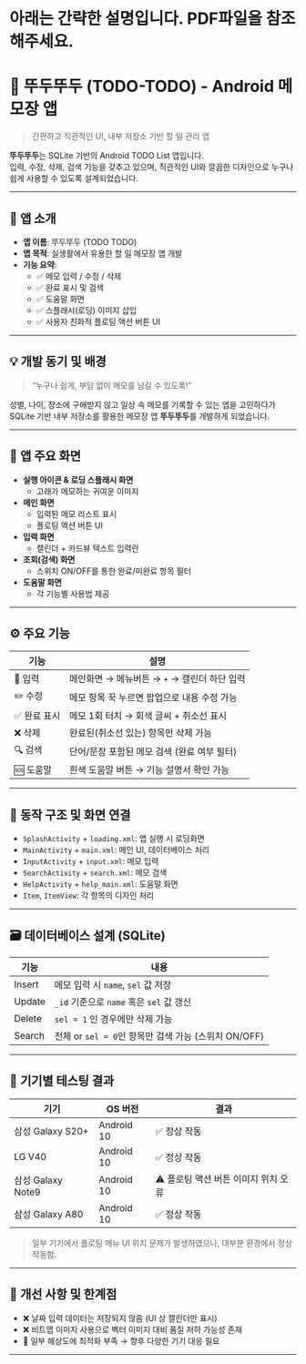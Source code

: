 # 아래는 간략한 설명입니다. PDF파일을 참조해주세요.

# 🐳 뚜두뚜두 (TODO-TODO) - Android 메모장 앱

> 간편하고 직관적인 UI, 내부 저장소 기반 할 일 관리 앱

**뚜두뚜두**는 SQLite 기반의 Android TODO List 앱입니다.  
입력, 수정, 삭제, 검색 기능을 갖추고 있으며, 직관적인 UI와 깔끔한 디자인으로 누구나 쉽게 사용할 수 있도록 설계되었습니다.

---

## 📱 앱 소개

- **앱 이름**: 뚜두뚜두 (TODO TODO)  
- **앱 목적**: 실생활에서 유용한 할 일 메모장 앱 개발  
- **기능 요약**:
  - ✅ 메모 입력 / 수정 / 삭제
  - ✅ 완료 표시 및 검색
  - ✅ 도움말 화면
  - ✅ 스플래시(로딩) 이미지 삽입
  - ✅ 사용자 친화적 플로팅 액션 버튼 UI

---

## 💡 개발 동기 및 배경

> “누구나 쉽게, 부담 없이 메모를 남길 수 있도록!”

성별, 나이, 장소에 구애받지 않고 일상 속 메모를 기록할 수 있는 앱을 고민하다가  
SQLite 기반 내부 저장소를 활용한 메모장 앱 **뚜두뚜두**를 개발하게 되었습니다.

---

## 🧩 앱 주요 화면

- **실행 아이콘 & 로딩 스플래시 화면**  
  - 고래가 메모하는 귀여운 이미지
- **메인 화면**
  - 입력된 메모 리스트 표시
  - 플로팅 액션 버튼 UI
- **입력 화면**
  - 캘린더 + 카드뷰 텍스트 입력란
- **조회(검색) 화면**
  - 스위치 ON/OFF를 통한 완료/미완료 항목 필터
- **도움말 화면**
  - 각 기능별 사용법 제공

---

## ⚙️ 주요 기능

| 기능 | 설명 |
|------|------|
| 📝 입력 | 메인화면 → 메뉴버튼 → `+` → 캘린더 하단 입력 |
| ✏️ 수정 | 메모 항목 꾹 누르면 팝업으로 내용 수정 가능 |
| ✅ 완료 표시 | 메모 1회 터치 → 회색 글씨 + 취소선 표시 |
| ❌ 삭제 | 완료된(취소선 있는) 항목만 삭제 가능 |
| 🔍 검색 | 단어/문장 포함된 메모 검색 (완료 여부 필터) |
| 🆘 도움말 | 흰색 도움말 버튼 → 기능 설명서 확인 가능 |

---

## 🧠 동작 구조 및 화면 연결

- `SplashActivity` + `loading.xml`: 앱 실행 시 로딩화면
- `MainActivity` + `main.xml`: 메인 UI, 데이터베이스 처리
- `InputActivity` + `input.xml`: 메모 입력
- `SearchActivity` + `search.xml`: 메모 검색
- `HelpActivity` + `help_main.xml`: 도움말 화면
- `Item`, `ItemView`: 각 항목의 디자인 처리

---

## 🗃️ 데이터베이스 설계 (SQLite)

| 기능 | 내용 |
|------|------|
| Insert | 메모 입력 시 `name`, `sel` 값 저장 |
| Update | `_id` 기준으로 `name` 혹은 `sel` 값 갱신 |
| Delete | `sel = 1` 인 경우에만 삭제 가능 |
| Search | 전체 or `sel = 0`인 항목만 검색 가능 (스위치 ON/OFF) |

---

## 🧪 기기별 테스팅 결과

| 기기 | OS 버전 | 결과 |
|------|----------|------|
| 삼성 Galaxy S20+ | Android 10 | ✅ 정상 작동 |
| LG V40 | Android 10 | ✅ 정상 작동 |
| 삼성 Galaxy Note9 | Android 10 | ⚠️ 플로팅 액션 버튼 이미지 위치 오류 |
| 삼성 Galaxy A80 | Android 10 | ✅ 정상 작동 |

> 일부 기기에서 플로팅 메뉴 UI 위치 문제가 발생하였으나, 대부분 환경에서 정상 작동함.

---

## 🔧 개선 사항 및 한계점

- ❌ 날짜 입력 데이터는 저장되지 않음 (UI 상 캘린더만 표시)
- ❌ 비트맵 이미지 사용으로 벡터 이미지 대비 품질 저하 가능성 존재
- 📱 일부 해상도에 최적화 부족 → 향후 다양한 기기 대응 필요

---


